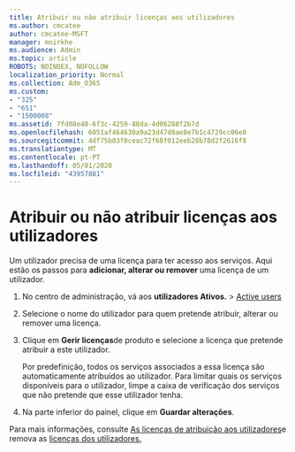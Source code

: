 ```yaml
---
title: Atribuir ou não atribuir licenças aos utilizadores
ms.author: cmcatee
author: cmcatee-MSFT
manager: mnirkhe
ms.audience: Admin
ms.topic: article
ROBOTS: NOINDEX, NOFOLLOW
localization_priority: Normal
ms.collection: Adm_O365
ms.custom:
- "325"
- "651"
- "1500008"
ms.assetid: 7fd08e48-6f3c-4259-88da-4d06288f2b7d
ms.openlocfilehash: 6051af464630a9a23d47d8ae8e7b1c4729cc06e0
ms.sourcegitcommit: 4df75b03f8ceac72f68f012eeb28b78d2f2616f8
ms.translationtype: MT
ms.contentlocale: pt-PT
ms.lasthandoff: 05/01/2020
ms.locfileid: "43957881"
---
```

# <a name="assign-or-unassign-licenses-to-users"></a>Atribuir ou não atribuir licenças aos utilizadores

Um utilizador precisa de uma licença para ter acesso aos serviços. Aqui estão os passos para **adicionar, alterar ou remover** uma licença de um utilizador.
  
1. No centro de administração, vá aos **utilizadores Ativos.** \> [Active users](https://go.microsoft.com/fwlink/p/?linkid=834822)

2. Selecione o nome do utilizador para quem pretende atribuir, alterar ou remover uma licença.

3. Clique em **Gerir licenças**de produto e selecione a licença que pretende atribuir a este utilizador.

    Por predefinição, todos os serviços associados a essa licença são automaticamente atribuídos ao utilizador. Para limitar quais os serviços disponíveis para o utilizador, limpe a caixa de verificação dos serviços que não pretende que esse utilizador tenha.

4. Na parte inferior do painel, clique em **Guardar alterações**.

Para mais informações, consulte [As licenças de atribuição aos utilizadores](https://docs.microsoft.com/office365/admin/subscriptions-and-billing/assign-licenses-to-users)e remova as [licenças dos utilizadores.](https://docs.microsoft.com/office365/admin/subscriptions-and-billing/remove-licenses-from-users)